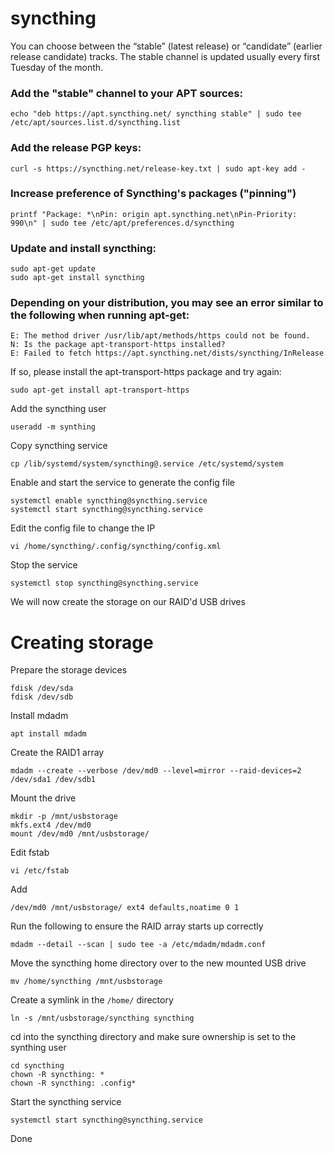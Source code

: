 # syncthing

You can choose between the “stable” (latest release) or “candidate” (earlier release candidate) tracks. The stable channel is updated usually every first Tuesday of the month.

### Add the "stable" channel to your APT sources:
```
echo "deb https://apt.syncthing.net/ syncthing stable" | sudo tee /etc/apt/sources.list.d/syncthing.list
```

### Add the release PGP keys:
```
curl -s https://syncthing.net/release-key.txt | sudo apt-key add -
```

### Increase preference of Syncthing's packages ("pinning")
```
printf "Package: *\nPin: origin apt.syncthing.net\nPin-Priority: 990\n" | sudo tee /etc/apt/preferences.d/syncthing
```

### Update and install syncthing:
```
sudo apt-get update
sudo apt-get install syncthing
```

### Depending on your distribution, you may see an error similar to the following when running apt-get:
```
E: The method driver /usr/lib/apt/methods/https could not be found.
N: Is the package apt-transport-https installed?
E: Failed to fetch https://apt.syncthing.net/dists/syncthing/InRelease
```

If so, please install the apt-transport-https package and try again:
```
sudo apt-get install apt-transport-https
```

Add the syncthing user
```
useradd -m synthing
```

Copy syncthing service
```
cp /lib/systemd/system/syncthing@.service /etc/systemd/system
```

Enable and start the service to generate the config file
```
systemctl enable syncthing@syncthing.service
systemctl start syncthing@syncthing.service
```

Edit the config file to change the IP
```
vi /home/syncthing/.config/syncthing/config.xml
```

Stop the service
```
systemctl stop syncthing@syncthing.service
```

We will now create the storage on our RAID'd USB drives

# Creating storage

Prepare the storage devices
```
fdisk /dev/sda
fdisk /dev/sdb
```

Install mdadm
```
apt install mdadm
```

Create the RAID1 array
```
mdadm --create --verbose /dev/md0 --level=mirror --raid-devices=2 /dev/sda1 /dev/sdb1
```

Mount the drive
```
mkdir -p /mnt/usbstorage
mkfs.ext4 /dev/md0
mount /dev/md0 /mnt/usbstorage/
```

Edit fstab
```
vi /etc/fstab
```

Add
```
/dev/md0 /mnt/usbstorage/ ext4 defaults,noatime 0 1
```

Run the following to ensure the RAID array starts up correctly
```
mdadm --detail --scan | sudo tee -a /etc/mdadm/mdadm.conf
```

Move the syncthing home directory over to the new mounted USB drive
```
mv /home/syncthing /mnt/usbstorage
```

Create a symlink in the `/home/` directory
```
ln -s /mnt/usbstorage/syncthing syncthing
```

cd into the syncthing directory and make sure ownership is set to the synthing user
```
cd syncthing
chown -R syncthing: *
chown -R syncthing: .config*
```

Start the syncthing service
```
systemctl start syncthing@syncthing.service
```

Done
